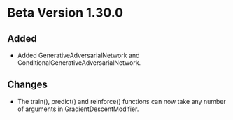 # Beta Version 1.30.0

## Added

* Added GenerativeAdversarialNetwork and ConditionalGenerativeAdversarialNetwork.

## Changes

* The train(), predict() and reinforce() functions can now take any number of arguments in GradientDescentModifier.
